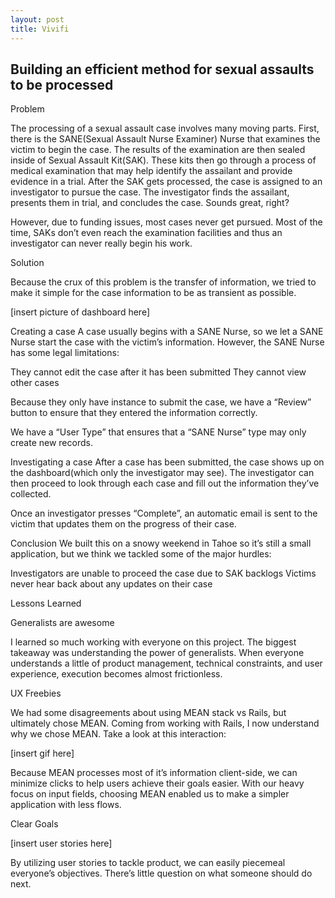 ```yaml
---
layout: post
title: Vivifi
---
```

## Building an efficient method for sexual assaults to be processed




Problem

The processing of a sexual assault case involves many moving parts. First, there is the SANE(Sexual Assault Nurse Examiner) Nurse that examines the victim to begin the case. The results of the examination are then sealed inside of Sexual Assault Kit(SAK). These kits then go through a process of medical examination that may help identify the assailant and provide evidence in a trial. After the SAK gets processed, the case is assigned to an investigator to pursue the case. The investigator finds the assailant, presents them in trial, and concludes the case. Sounds great, right?

However, due to funding issues, most cases never get pursued. Most of the time, SAKs don’t even reach the examination facilities and thus an investigator can never really begin his work. 

Solution

Because the crux of this problem is the transfer of information, we tried to make it simple for the case information to be as transient as possible.

[insert picture of dashboard here]

Creating a case A case usually begins with a SANE Nurse, so we let a SANE Nurse start the case with the victim’s information. However, the SANE Nurse has some legal limitations:

They cannot edit the case after it has been submitted
They cannot view other cases

Because they only have instance to submit the case, we have a “Review” button to ensure that they entered the information correctly. 

We have a “User Type” that ensures that a “SANE Nurse” type may only create new records. 

Investigating a case After a case has been submitted, the case shows up on the dashboard(which only the investigator may see). The investigator can then proceed to look through each case and fill out the information they’ve collected. 

Once an investigator presses “Complete”, an automatic email is sent to the victim that updates them on the progress of their case.




Conclusion We built this on a snowy weekend in Tahoe so it’s still a small application, but we think we tackled some of the major hurdles:

Investigators are unable to proceed the case due to SAK backlogs
Victims never hear back about any updates on their case

Lessons Learned


Generalists are awesome

I learned so much working with everyone on this project. The biggest takeaway was understanding the power of generalists. When everyone understands a little of product management, technical constraints, and user experience, execution becomes almost frictionless. 

UX Freebies

We had some disagreements about using MEAN stack vs Rails, but ultimately chose MEAN. Coming from working with Rails, I now understand why we chose MEAN. Take a look at this interaction:

[insert gif here]

Because MEAN processes most of it’s information client-side, we can minimize clicks to help users achieve their goals easier. With our heavy focus on input fields, choosing MEAN enabled us to make a simpler application with less flows.

Clear Goals

[insert user stories here]

By utilizing user stories to tackle product, we can easily piecemeal everyone’s objectives. There’s little question on what someone should do next.
